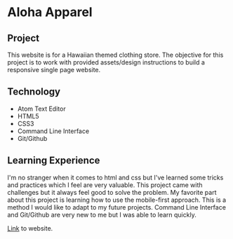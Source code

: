 Aloha Apparel
======

## Project
This website is for a Hawaiian themed clothing store. The objective for this project is to work with provided assets/design instructions to build a responsive single page website.

## Technology
* Atom Text Editor
* HTML5
* CSS3
* Command Line Interface
* Git/Github

## Learning Experience
I'm no stranger when it comes to html and css but I've learned some tricks and practices which I feel are very valuable. This project came with challenges but it always feel good to solve the problem. My favorite part about this project is learning how to use the mobile-first approach. This is a method I would like to adapt to my future projects. Command Line Interface and Git/Github are very new to me but I was able to learn quickly.

[Link](https://www.google.com) to website.
